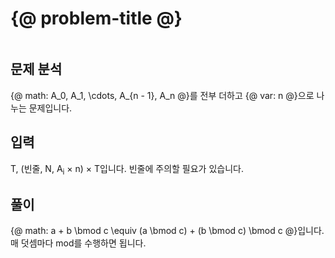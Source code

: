 # {@ problem-title @}

~~~problem-info-table
~~~

## 문제 분석

{@ math: A_0, A_1, \cdots, A_{n - 1}, A_n @}를 전부 더하고 {@ var: n @}으로 나누는 문제입니다.

## 입력

T, (빈줄, N, A<sub>i</sub> × n) × T입니다. 빈줄에 주의할 필요가 있습니다.

## 풀이

{@ math: a + b \bmod c \equiv (a \bmod c) + (b \bmod c) \bmod c @}입니다.
매 덧셈마다 mod를 수행하면 됩니다.
